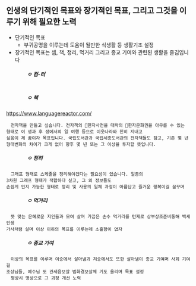 ## 인생의 단기적인 목표와 장기적인 목표, 그리고 그것을 이루기 위해 필요한 노력
- 단기적인 목표
  - 부귀공명을 이루는데 도움이 될만한 식생활 등 생활기조 설정
- 장기적인 목표는 셈, 책, 정리, 먹거리 그리고  종교 기여와 관련된 생활을 즐김입니다
##### 　　　　ㅇ 컴-터
```

```
##### 　　　　ㅇ 책
https://www.languagereactor.com/
```
　전자책을 만들고 싶습니다. 전자책의 한자사전을 대략의 한자문화권을 아우를 수 있는
형태로 이 생과 후 생에서의 일 여행 등으로 이웃나라와 친히 지내고
싶음이 제 꿈이자 목표입니다. 국립도서관과 국립세종도서관의 전자책들도 참고, 기존 몇 년
형태변화의 차이가 크게 없어 향후 몇 년 또는 그 이상을 투자할 뜻입니다.
```
##### 　　　　ㅇ 정리
```
　그래프 형태로 스케줄을 정리해야겠다는 필요성이 있습니다. 일종의
3차원 그래프 형태가 적합하다 싶고, 그 외 정보들도
손쉽게 인지 가능한 형태로 정리 및 사용의 일체 과정이 아름답고 즐거운 행복이길 꿈꾸며
```
##### 　　　　ㅇ 먹거리
```
　뜻 맞는 은혜로운 지인들과 모여 살며 가끔은 손수 먹거리를 턴제로 상부상조준비통해 백세인생
가사처럼 살며 이상 이하의 목표를 이루는데 소홀함이 없자
```
##### 　　　　ㅇ 종교 기여
```
　이상의 목표를 이루며 이승에서 살아냄과 저승에서도 또한 살아냄이 종교 기여며 사회 기여길
조상님들, 예수님 또 관세음보살 법화경보살께 기도 올리며 목표 설정
　평상시 명상으로 그 과정 개선 노력
```
